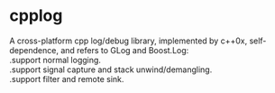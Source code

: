 # cpplog
A cross-platform cpp log/debug library, implemented by c++0x, self-dependence, and refers to GLog and Boost.Log:<br>
.support normal logging.<br>
.support signal capture and stack unwind/demangling.<br>
.support filter and remote sink.<br>


